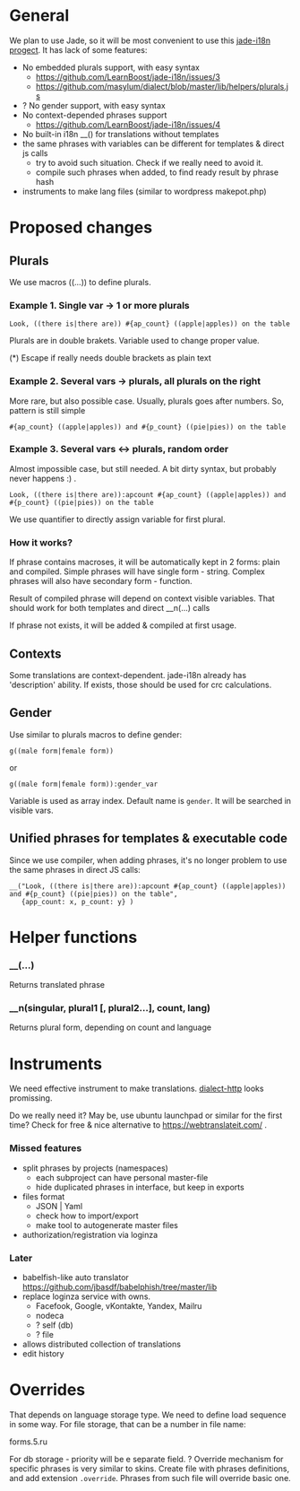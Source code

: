 
General
=======

We plan to use Jade, so it will be most convenient to use this [jade-i18n progect](https://github.com/LearnBoost/jade-i18n).
It has lack of some features:

- No embedded plurals support, with easy syntax
  - https://github.com/LearnBoost/jade-i18n/issues/3
  - https://github.com/masylum/dialect/blob/master/lib/helpers/plurals.js
- ? No gender support, with easy syntax
- No context-depended phrases support
  - https://github.com/LearnBoost/jade-i18n/issues/4
- No built-in i18n __() for translations without templates
- the same phrases with variables can be different for templates & direct js calls
  - try to avoid such situation. Check if we really need to avoid it.
  - compile such phrases when added, to find ready result by phrase hash
- instruments to make lang files (similar to wordpress makepot.php)

Proposed changes
================

Plurals
-------

We use macros ((...)) to define plurals.

### Example 1. Single var -> 1 or more plurals

    Look, ((there is|there are)) #{ap_count} ((apple|apples)) on the table

Plurals are in double brakets. Variable used to change proper value.

(*) Escape if really needs double brackets as plain text

### Example 2. Several vars -> plurals, all plurals on the right

More rare, but also possible case. Usually, plurals goes after numbers.
So, pattern is still simple

    #{ap_count} ((apple|apples)) and #{p_count} ((pie|pies)) on the table

### Example 3. Several vars <-> plurals, random order

Almost impossible case, but still needed. A bit dirty syntax, but probably never happens :) .

    Look, ((there is|there are)):apcount #{ap_count} ((apple|apples)) and #{p_count} ((pie|pies)) on the table

We use quantifier to directly assign variable for first plural.

### How it works?

If phrase contains macroses, it will be automatically kept in 2 forms: plain and compiled. Simple phrases
will have single form - string. Complex phrases will also have secondary form - function.

Result of compiled phrase will depend on context visible variables. That should work for both
templates and direct __n(...) calls

If phrase not exists, it will be added & compiled at first usage.

Contexts
--------

Some translations are context-dependent. jade-i18n already has 'description' ability. If exists, those should be used
for crc calculations.

Gender
------

Use similar to plurals macros to define gender:

    g((male form|female form))

or

    g((male form|female form)):gender_var

Variable is used as array index. Default name is `gender`. It will be searched in visible vars.


Unified phrases for templates & executable code
-----------------------------------------------

Since we use compiler, when adding phrases, it's no longer problem to use the same phrases in direct JS calls:

    __("Look, ((there is|there are)):apcount #{ap_count} ((apple|apples)) and #{p_count} ((pie|pies)) on the table",
       {app_count: x, p_count: y} )


Helper functions
================

### __(...)

Returns translated phrase

### __n(singular, plural1 [, plural2...], count, lang)

Returns plural form, depending on count and language


Instruments
===========

We need effective instrument to make translations. [dialect-http](https://github.com/masylum/dialect-http)
looks promissing.

Do we really need it? May be, use ubuntu launchpad or similar for the first time? Check for free & nice
alternative to https://webtranslateit.com/ .


### Missed features

- split phrases by projects (namespaces)
  - each subproject can have personal master-file
  - hide duplicated phrases in interface, but keep in exports
- files format
  - JSON | Yaml
  - check how to import/export
  - make tool to autogenerate master files
- authorization/registration via loginza


### Later

- babelfish-like auto translator https://github.com/jbasdf/babelphish/tree/master/lib
- replace loginza service with owns.
  - Facefook, Google, vKontakte, Yandex, Mailru
  - nodeca
  - ? self (db)
  - ? file
- allows distributed collection of translations
- edit history


Overrides
=========

That depends on language storage type. We need to define load sequence in some way. For
file storage, that can be a number in file name:

   forms.5.ru

For db storage - priority will be e separate field.
? Override mechanism for specific phrases is very similar to skins. Create file with
phrases definitions, and add extension `.override`. Phrases from such file will override
basic one.
